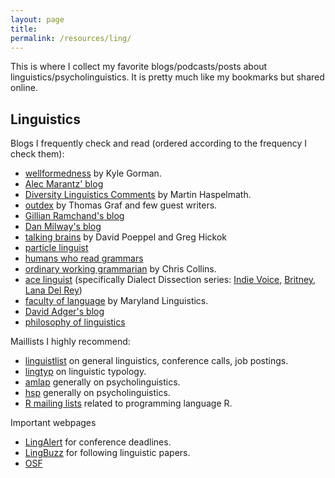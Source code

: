 ```yaml
---
layout: page
title: 
permalink: /resources/ling/
---
```


This is where I collect my favorite blogs/podcasts/posts about linguistics/psycholinguistics. It is pretty much like my bookmarks but shared online.


## Linguistics

Blogs I frequently check and read (ordered according to the frequency I check them):
- [wellformedness](https://www.wellformedness.com/blog/) by Kyle Gorman.
- [Alec Marantz' blog](https://wp.nyu.edu/morphlab/blog/)
- [Diversity Linguistics Comments](https://dlc.hypotheses.org/) by Martin Haspelmath.
- [outdex](https://outde.xyz) by Thomas Graf and few guest writers.
- [Gillian Ramchand's blog](https://gillianramchand.blog/)
- [Dan Milway's blog](https://milway.ca/blog/)
- [talking brains](http://www.talkingbrains.org) by David Poeppel and Greg Hickok
- [particle linguist](https://particlelinguistics.wordpress.com/)
- [humans who read grammars](https://humans-who-read-grammars.blogspot.com/)
- [ordinary working grammarian](https://ordinaryworkinggrammarian.blogspot.com/) by Chris Collins.
- [ace linguist](https://www.acelinguist.com/) (specifically Dialect Dissection series: [Indie Voice](https://www.acelinguist.com/2021/05/dialect-dissection-indie-voicecursive.html), [Britney](https://www.acelinguist.com/2019/10/dialect-dissection-britney-spears.html), [Lana Del Rey](https://www.acelinguist.com/2018/02/dialect-dissection-lana-del-reys.html))
- [faculty of language](http://facultyoflanguage.blogspot.com/) by Maryland Linguistics.
- [David Adger's blog](https://davidadger.org/blog/)
- [philosophy of linguistics](https://philosophyoflinguistics618680050.wordpress.com/)

Maillists I highly recommend:
- [linguistlist](https://linguistlist.org/subscribe) on general linguistics, conference calls, job postings.
- [lingtyp](https://linguistic-typology.org/news/lingtyp-mailing-list/) on linguistic typology.
- [amlap](http://amlap.coli.uni-saarland.de/amlap-list.html) generally on psycholinguistics.
- [hsp](https://sites.google.com/view/sentprocsociety/engage-with-the-society) generally on psycholinguistics.
- [R mailing lists](https://www.r-project.org/mail.html) related to programming language R.

Important webpages
- [LingAlert](https://lingalert.com/) for conference deadlines.
- [LingBuzz](https://lingbuzz.net/lingbuzz) for following linguistic papers.
- [OSF](https://osf.io/)

